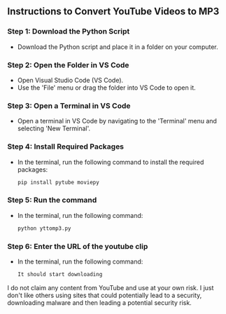 ## Instructions to Convert YouTube Videos to MP3

### Step 1: Download the Python Script
- Download the Python script and place it in a folder on your computer.

### Step 2: Open the Folder in VS Code
- Open Visual Studio Code (VS Code).
- Use the 'File' menu or drag the folder into VS Code to open it.

### Step 3: Open a Terminal in VS Code
- Open a terminal in VS Code by navigating to the 'Terminal' menu and selecting 'New Terminal'.

### Step 4: Install Required Packages
- In the terminal, run the following command to install the required packages:
  ```sh
  pip install pytube moviepy

### Step 5: Run the command
- In the terminal, run the following command:
  ```sh
  python yttomp3.py
  
### Step 6: Enter the URL of the youtube clip
- In the terminal, run the following command:
  ```sh
  It should start downloading

I do not claim any content from YouTube and use at your own risk. I just don't like others using sites that could potentially lead to a security, downloading malware and then leading a potential security risk.